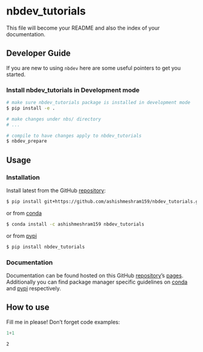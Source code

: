 # nbdev_tutorials


<!-- WARNING: THIS FILE WAS AUTOGENERATED! DO NOT EDIT! -->

This file will become your README and also the index of your
documentation.

## Developer Guide

If you are new to using `nbdev` here are some useful pointers to get you
started.

### Install nbdev_tutorials in Development mode

``` sh
# make sure nbdev_tutorials package is installed in development mode
$ pip install -e .

# make changes under nbs/ directory
# ...

# compile to have changes apply to nbdev_tutorials
$ nbdev_prepare
```

## Usage

### Installation

Install latest from the GitHub
[repository](https://github.com/ashishmeshram159/nbdev_tutorials):

``` sh
$ pip install git+https://github.com/ashishmeshram159/nbdev_tutorials.git
```

or from [conda](https://anaconda.org/ashishmeshram159/nbdev_tutorials)

``` sh
$ conda install -c ashishmeshram159 nbdev_tutorials
```

or from [pypi](https://pypi.org/project/nbdev_tutorials/)

``` sh
$ pip install nbdev_tutorials
```

### Documentation

Documentation can be found hosted on this GitHub
[repository](https://github.com/ashishmeshram159/nbdev_tutorials)’s
[pages](https://ashishmeshram159.github.io/nbdev_tutorials/).
Additionally you can find package manager specific guidelines on
[conda](https://anaconda.org/ashishmeshram159/nbdev_tutorials) and
[pypi](https://pypi.org/project/nbdev_tutorials/) respectively.

## How to use

Fill me in please! Don’t forget code examples:

``` python
1+1
```

    2
